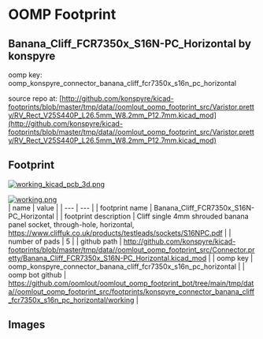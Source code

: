 # OOMP Footprint  
## Banana_Cliff_FCR7350x_S16N-PC_Horizontal  by konspyre  
  
oomp key: oomp_konspyre_connector_banana_cliff_fcr7350x_s16n_pc_horizontal  
  
source repo at: [http://github.com/konspyre/kicad-footprints/blob/master/tmp/data//oomlout_oomp_footprint_src/Varistor.pretty/RV_Rect_V25S440P_L26.5mm_W8.2mm_P12.7mm.kicad_mod](http://github.com/konspyre/kicad-footprints/blob/master/tmp/data//oomlout_oomp_footprint_src/Varistor.pretty/RV_Rect_V25S440P_L26.5mm_W8.2mm_P12.7mm.kicad_mod)  
## Footprint  
  
[![working_kicad_pcb_3d.png](working_kicad_pcb_3d_600.png)](working_kicad_pcb_3d.png)  
  
[![working.png](working_600.png)](working.png)  
| name | value | 
| --- | --- | 
| footprint name | Banana_Cliff_FCR7350x_S16N-PC_Horizontal | 
| footprint description | Cliff single 4mm shrouded banana panel socket, through-hole, horizontal, https://www.cliffuk.co.uk/products/testleads/sockets/S16NPC.pdf | 
| number of pads | 5 | 
| github path | http://github.com/konspyre/kicad-footprints/blob/master/tmp/data//oomlout_oomp_footprint_src/Connector.pretty/Banana_Cliff_FCR7350x_S16N-PC_Horizontal.kicad_mod | 
| oomp key | oomp_konspyre_connector_banana_cliff_fcr7350x_s16n_pc_horizontal | 
| oomp bot github | https://github.com/oomlout/oomlout_oomp_footprint_bot/tree/main/tmp/data//oomlout_oomp_footprint_src/footprints/konspyre_connector_banana_cliff_fcr7350x_s16n_pc_horizontal/working | 
## Images  
